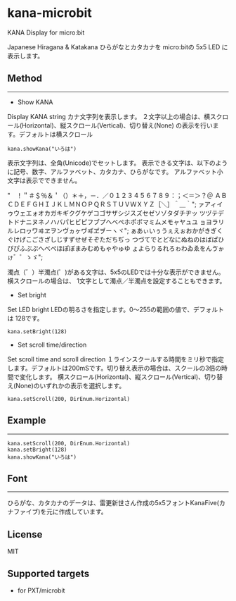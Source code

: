 # kana-microbit
KANA Display for micro:bit

Japanese Hiragana & Katakana
ひらがなとカタカナを micro:bitの 5x5 LED に表示します。

## Method
---
* Show KANA

Display KANA string
カナ文字列を表示します。
２文字以上の場合は、横スクロール(Horizontal)、縦スクロール(Vertical)、切り替え(None)
の表示を行います。デフォルトは横スクロール
```
kana.showKana("いろは")
```

表示文字列は、全角(Unicode)でセットします。
表示できる文字は、以下のように記号、数字、アルファベット、カタカナ、ひらがなです。
アルファベット小文字は表示でできません。

 "　！＂＃＄％＆＇（）＊＋，－．／０１２３４５６７８９：；＜＝＞？＠
ＡＢＣＤＥＦＧＨＩＪＫＬＭＮＯＰＱＲＳＴＵＶＷＸＹＺ［＼］＾＿｀";
ァアィイゥウェエォオカガキギクグケゲコゴサザシジスズセゼソゾタダチヂッ
ツヅテデトドナニヌネノハバパヒビピフブプヘベペホポボマミムメモャヤュユ
ョヨラリルレロヮワヰヱヲンヴヵヶヷヸヹヺーヽヾ";
ぁあぃいぅうぇえぉおかがきぎくぐけげこごさざしじすずせぜそぞただちぢっ
つづてでとどなにぬねのはばぱひびぴふぶぷへべぺほぽぼまみむめもゃやゅゆ
ょよらりるれろゎわゐゑをんゔゕゖ゛゜ゝゞ";

濁点（゛）半濁点(゜)がある文字は、5x5のLEDでは十分な表示ができません。横スクロールの場合は、
1文字として濁点／半濁点を設定することもできます。

* Set bright

Set LED bright
LEDの明るさを指定します。0～255の範囲の値で、デフォルトは 128です。
```
kana.setBright(128)
```

* Set scroll time/direction

Set scroll time and scroll direction
１ラインスクールする時間をミリ秒で指定します。デフォルトは200mSです。切り替え表示の場合は、スクールの3倍の時間で変化します。
横スクロール(Horizontal)、縦スクロール(Vertical)、切り替え(None)のいずれかの表示を選択します。
```
kana.setScroll(200, DirEnum.Horizontal)
```

## Example
---
```
kana.setScroll(200, DirEnum.Horizontal)
kana.setBright(128)
kana.showKana("いろは")
```
## Font
---
ひらがな、カタカナのデータは、雷更新世さん作成の5x5フォントKanaFive(カナファイブ)を元に作成しています。

## License
MIT

## Supported targets

* for PXT/microbit


